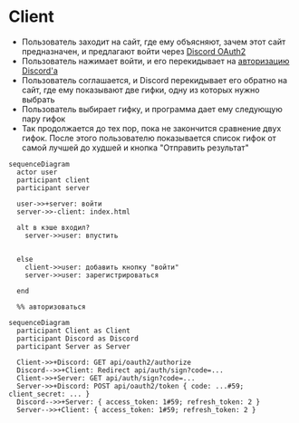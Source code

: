 # Client

* Пользователь заходит на сайт, где ему объясняют, зачем этот сайт предназначен, и предлагают войти через [Discord OAuth2](https://discord.com/developers/docs/topics/oauth2)
* Пользователь нажимает войти, и его перекидывает на [авторизацию Discord'а](https://discord.com/oauth2/authorize)
* Пользователь соглашается, и Discord перекидывает его обратно на сайт, где ему показывают две гифки, одну из которых нужно выбрать
* Пользователь выбирает гифку, и программа дает ему следующую пару гифок
* Так продолжается до тех пор, пока не закончится сравнение двух гифок. После этого пользователю показывается список гифок от самой лучшей до худшей и кнопка "Отправить результат"

```mermaid
sequenceDiagram
  actor user
  participant client
  participant server

  user->>+server: войти
  server->>-client: index.html

  alt в кэше входил?
    server->>user: впустить


  else
    client->>user: добавить кнопку "войти"
    server->>user: зарегистрироваться

  end

  %% авторизоваться
```

```mermaid
sequenceDiagram
  participant Client as Client
  participant Discord as Discord
  participant Server as Server

  Client->>+Discord: GET api/oauth2/authorize
  Discord-->>+Client: Redirect api/auth/sign?code=...
  Client->>+Server: GET api/auth/sign?code=...
  Server->>+Discord: POST api/oauth2/token { code: ...#59; client_secret: ... }
  Discord-->>+Server: { access_token: 1#59; refresh_token: 2 }
  Server-->>+Client: { access_token: 1#59; refresh_token: 2 }
```
